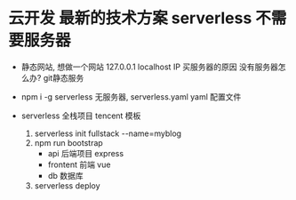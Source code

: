 # 云开发 最新的技术方案 serverless 不需要服务器
- 静态网站,
想做一个网站 
    127.0.0.1 localhost
    IP 买服务器的原因
    没有服务器怎么办?
    git静态服务
- npm i -g serverless
    无服务器,
    serverless.yaml
    yaml 配置文件

- serverless 全栈项目
    tencent 模板
    1. serverless init fullstack --name=myblog
    2. npm run bootstrap
        - api 后端项目 express
        - frontent 前端 vue
        - db 数据库
    3. serverless deploy